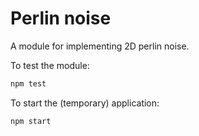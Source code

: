 # Perlin noise

A module for implementing 2D perlin noise.

To test the module:

```bash
npm test
```

To start the (temporary) application:

```bash
npm start
```
